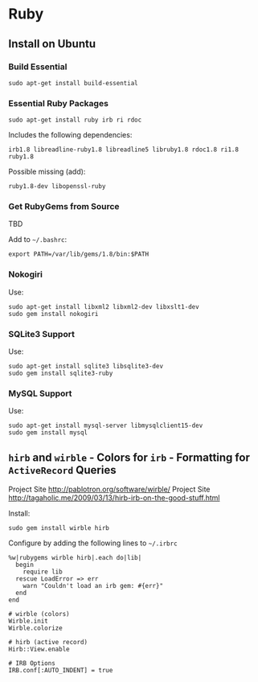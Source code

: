 
Ruby
====

## Install on Ubuntu

### Build Essential

    sudo apt-get install build-essential

### Essential Ruby Packages

    sudo apt-get install ruby irb ri rdoc
    
Includes the following dependencies:

    irb1.8 libreadline-ruby1.8 libreadline5 libruby1.8 rdoc1.8 ri1.8 ruby1.8

Possible missing (add):

    ruby1.8-dev libopenssl-ruby


### Get RubyGems from Source

TBD

Add to `~/.bashrc`:

    export PATH=/var/lib/gems/1.8/bin:$PATH


### Nokogiri

Use:

    sudo apt-get install libxml2 libxml2-dev libxslt1-dev
    sudo gem install nokogiri

### SQLite3 Support

Use:

    sudo apt-get install sqlite3 libsqlite3-dev
    sudo gem install sqlite3-ruby
    
### MySQL Support

Use:

    sudo apt-get install mysql-server libmysqlclient15-dev
    sudo gem install mysql


## `hirb` and `wirble` - Colors for `irb` - Formatting for `ActiveRecord` Queries

Project Site <http://pablotron.org/software/wirble/>
Project Site <http://tagaholic.me/2009/03/13/hirb-irb-on-the-good-stuff.html>

Install:

    sudo gem install wirble hirb
    
Configure by adding the following lines to `~/.irbrc`

    %w|rubygems wirble hirb|.each do|lib|
      begin
        require lib
      rescue LoadError => err
        warn "Couldn't load an irb gem: #{err}"
      end
    end

    # wirble (colors)
    Wirble.init
    Wirble.colorize

    # hirb (active record)
    Hirb::View.enable

    # IRB Options
    IRB.conf[:AUTO_INDENT] = true

